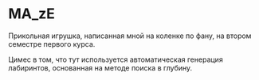 # MA_zE
Прикольная игрушка, написанная мной на коленке по фану, на втором семестре первого курса.

Цимес в том, что тут используется автоматическая генерация лабиринтов, основанная на методе поиска в глубину.
